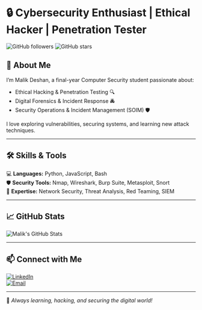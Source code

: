 # 🔒 Cybersecurity Enthusiast | Ethical Hacker | Penetration Tester

![GitHub followers](https://img.shields.io/github/followers/yourusername?style=social)
![GitHub stars](https://img.shields.io/github/stars/yourusername?style=social)

## 👋 About Me
I’m Malik Deshan, a final-year Computer Security student passionate about:
- Ethical Hacking & Penetration Testing 🔍  
- Digital Forensics & Incident Response 🚔  
- Security Operations & Incident Management (SOIM) 🛡️  

I love exploring vulnerabilities, securing systems, and learning new attack techniques.  

---

## 🛠 Skills & Tools
💻 **Languages:** Python, JavaScript, Bash  
🛡️ **Security Tools:** Nmap, Wireshark, Burp Suite, Metasploit, Snort  
🔐 **Expertise:** Network Security, Threat Analysis, Red Teaming, SIEM  

---

## 📈 GitHub Stats
![Malik's GitHub Stats](https://github-readme-stats.vercel.app/api?username=yourusername&show_icons=true&theme=radical)

---

## 📫 Connect with Me
[![LinkedIn](https://img.shields.io/badge/LinkedIn-Connect-blue?style=flat-square&logo=linkedin)](https://www.linkedin.com/in/malik-d-bandara-732140234)  
[![Email](https://img.shields.io/badge/Email-Contact-red?style=flat-square&logo=gmail)](mailto:malikdeshan670@gmail.com)

---

🚀 *Always learning, hacking, and securing the digital world!*
